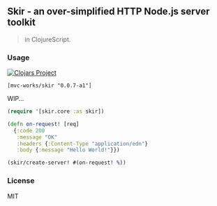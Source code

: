 
Skir - an over-simplified HTTP Node.js server toolkit
----

> in ClojureScript.

### Usage

[![Clojars Project](https://img.shields.io/clojars/v/mvc-works/skir.svg)](https://clojars.org/mvc-works/skir)

```edn
[mvc-works/skir "0.0.7-a1"]
```

WIP...

```clojure
(require '[skir.core :as skir])

(defn on-request! [req]
  {:code 200
   :message "OK"
   :headers {:Content-Type "application/edn"}
   :body {:message "Hello World!"}})

(skir/create-server! #(on-request! %))
```

### License

MIT
